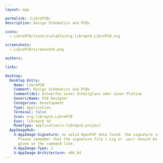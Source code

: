 ```yaml
---
layout: app

permalink: /LibrePCB/
description: Design Schematics and PCBs

icons:
  - LibrePCB/icons/scalable/org.librepcb.LibrePCB.svg

screenshots:
  - LibrePCB/screenshot.png

authors:

links:

desktop:
  Desktop Entry:
    Name: LibrePCB
    Comment: Design Schematics and PCBs
    Comment[de]: Entwerfen eines Schaltplans oder einer Platine
    GenericName: PCB Designer
    Categories: Development
    Type: Application
    Terminal: false
    Icon: org.librepcb.LibrePCB
    Exec: librepcb %U
    MimeType: application/x-librepcb-project
  AppImageHub:
    X-AppImage-Signature: no valid OpenPGP data found. the signature could not be verified.
      Please remember that the signature file (.sig or .asc) should be the first file
      given on the command line.
    X-AppImage-Type: 2
    X-AppImage-Architecture: x86_64
---
```

